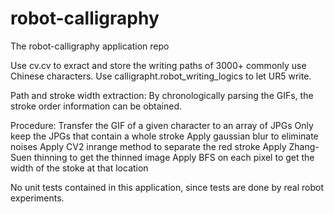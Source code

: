 # robot-calligraphy

The robot-calligraphy application repo

Use cv.cv to exract and store the writing paths of 3000+ commonly use Chinese characters.
Use calligrapht.robot_writing_logics to let UR5 write.


Path and stroke width extraction:
By chronologically parsing the GIFs, the stroke order information can be obtained.


Procedure:
Transfer the GIF of a given character to an array of JPGs
Only keep the JPGs that contain a whole stroke
Apply gaussian blur to eliminate noises
Apply  CV2 inrange method to separate the red stroke
Apply Zhang-Suen thinning to get the thinned image
Apply BFS on each pixel to get the width of the stoke at that location



No unit tests contained in this application, since tests are done by real robot experiments.
